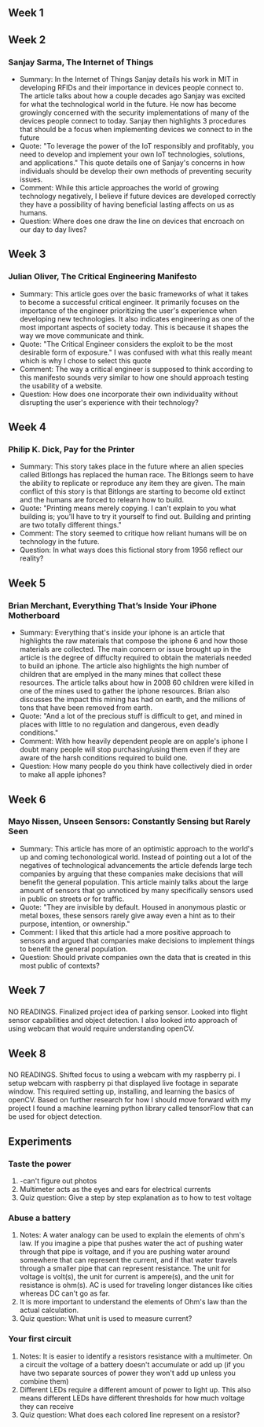 ## Week 1
## Week 2

### Sanjay Sarma, The Internet of Things

- Summary: In the Internet of Things Sanjay details his work in MIT in developing RFIDs and their importance in devices people connect to. The article talks about how a couple decades ago Sanjay was excited for what the technological world in the future. He now has become growingly concerned with the security implementations of many of the devices people connect to today. Sanjay then highlights 3 procedures that should be a focus when implementing devices we connect to in the future
- Quote: "To leverage the power of the IoT responsibly and profitably, you need to develop and implement your own IoT technologies, solutions, and applications." This quote details one of Sanjay's concerns in how individuals should be develop their own methods of preventing security issues.
- Comment: While this article approaches the world of growing technology negatively, I believe if future devices are developed correctly they have a possibility of having beneficial lasting affects on us as humans.
- Question: Where does one draw the line on devices that encroach on our day to day lives?

## Week 3

### Julian Oliver, The Critical Engineering Manifesto

- Summary: This article goes over the basic frameworks of what it takes to become a successful critical engineer. It primarily focuses on the importance of the engineer prioritizing the user's experience when developing new technologies. It also indicates engineering as one of the most important aspects of society today. This is because it shapes the way we move communicate and think.
- Quote: "The Critical Engineer considers the exploit to be the most desirable form of exposure." I was confused with what this really meant which is why I chose to select this quote
- Comment: The way a critical engineer is supposed to think according to this manifesto sounds very similar to how one should approach testing the usability of a website.
- Question: How does one incorporate their own individuality without disrupting the user's experience with their technology?

## Week 4

### Philip K. Dick, Pay for the Printer

- Summary: This story takes place in the future where an alien species called Bitlongs has replaced the human race. The Bitlongs seem to have the ability to replicate or reproduce any item they are given. The main conflict of this story is that Bitlongs are starting to become old extinct and the humans are forced to relearn how to build. 
- Quote: "Printing means merely copying. I can't explain to you what building is; you'll have to try it yourself to find out. Building and printing are two totally different things."
- Comment: The story seemed to critique how reliant humans will be on technology in the future.
- Question: In what ways does this fictional story from 1956 reflect our reality?
## Week 5

### Brian Merchant, Everything That’s Inside Your iPhone Motherboard

- Summary: Everything that's inside your iphone is an article that highlights the raw materials that compose the iphone 6 and how those materials are collected. The main concern or issue brought up in the article is the degree of diffuclty required to obtain the materials needed to build an iphone. The article also highlights the high number of children that are emplyed in the many mines that collect these resources. The article talks about how in 2008 60 children were killed in one of the mines used to gather the iphone resources. Brian also discusses the impact this mining has had on earth, and the millions of tons that have been removed from earth.  
- Quote: "And a lot of the precious stuff is difficult to get, and mined in places with little to no regulation and dangerous, even deadly conditions."
- Comment: With how heavily dependent people are on apple's iphone I doubt many people will stop purchasing/using them even if they are aware of the harsh conditions required to build one.
- Question: How many people do you think have collectively died in order to make all apple iphones?

## Week 6

### Mayo Nissen, Unseen Sensors: Constantly Sensing but Rarely Seen

- Summary: This article has more of an optimistic approach to the world's up and coming techonological world. Instead of pointing out a lot of the negatives of technological advancements the article defends large tech companies by arguing that these companies make decisions that will benefit the general population. This article mainly talks about the large amount of sensors that go unnoticed by many specifically sensors used in public on streets or for traffic.
- Quote: "They are invisible by default. Housed in anonymous plastic or metal boxes, these sensors rarely give away even a hint as to their purpose, intention, or ownership."
- Comment: I liked that this article had a more positive approach to sensors and argued that companies make decisions to implement things to benefit the general population.
- Question: Should private companies own the data that is created in this most public of contexts?

## Week 7

### 

NO READINGS. Finalized project idea of parking sensor. Looked into flight sensor capabilities and object detection. I also looked into approach of using webcam that would require understanding openCV.

## Week 8

### 

NO READINGS. Shifted focus to using a webcam with my raspberry pi. I setup webcam with raspberry pi that displayed live footage in separate window. This required setting up, installing, and learning the basics of openCV. Based on further research for how I should move forward with my project I found a machine learning python library called tensorFlow that can be used for object detection. 

## Experiments

### Taste the power

1. -can't figure out photos
2. Multimeter acts as the eyes and ears for electrical currents
3. Quiz question: Give a step by step explanation as to how to test voltage

### Abuse a battery

1. Notes: A water analogy can be used to explain the elements of ohm's law. If you imagine a pipe that pushes water the act of pushing water through that pipe is voltage, and if you are pushing water around somewhere that can represent the current, and if that water travels through a smaller pipe that can represent resistance. The unit for voltage is volt(s), the unit for current is ampere(s), and the unit for resistance is ohm(s). AC is used for traveling longer distances like cities whereas DC can't go as far.  
2. It is more important to understand the elements of Ohm's law than the actual calculation.
3. Quiz question: What unit is used to measure current?

### Your first circuit


1. Notes: It is easier to identify a resistors resistance with a multimeter. On a circuit the voltage of a battery doesn't accumulate or add up (if you have two separate sources of power they won't add up unless you combine them)
2. Different LEDs require a different amount of power to light up. This also means different LEDs have different thresholds for how much voltage they can receive
3. Quiz question: What does each colored line represent on a resistor?
